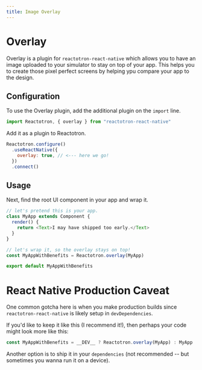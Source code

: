 ```yaml
---
title: Image Overlay
---
```


# Overlay

Overlay is a plugin for `reactotron-react-native` which allows you to have an image uploaded
to your simulator to stay on top of your app. This helps you to create those pixel perfect screens by helping ypu compare your app to the design.

## Configuration

To use the Overlay plugin, add the additional plugin on the `import` line.

```js
import Reactotron, { overlay } from "reactotron-react-native"
```

Add it as a plugin to Reactotron.

```js
Reactotron.configure()
  .useReactNative({
    overlay: true, // <--- here we go!
  })
  .connect()
```

## Usage

Next, find the root UI component in your app and wrap it.

```js
// let's pretend this is your app.
class MyApp extends Component {
  render() {
    return <Text>I may have shipped too early.</Text>
  }
}

// let's wrap it, so the overlay stays on top!
const MyAppWithBenefits = Reactotron.overlay(MyApp)

export default MyAppWithBenefits
```

# React Native Production Caveat

One common gotcha here is when you make production builds since `reactotron-react-native` is likely setup in `devDependencies`.

If you'd like to keep it like this (I recommend it!), then perhaps your code might look more like this:

```js
const MyAppWithBenefits = __DEV__ ? Reactotron.overlay(MyApp) : MyApp
```

Another option is to ship it in your `dependencies` (not recommended -- but sometimes you wanna run it on a device).
